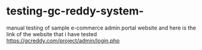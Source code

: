 # testing-gc-reddy-system-
manual testing of sample e-commerce admin portal website 
and here is the link of the website that i have tested 
https://gcreddy.com/project/admin/login.php

